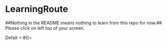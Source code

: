 # LearningRoute

##Nothing in the README means nothing to learn from this repo for now.##
Please click on left top of your screen.

Defalt <:8()~
